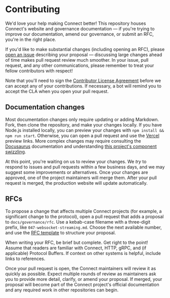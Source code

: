 Contributing
============

We'd love your help making Connect better! This repository houses Connect's
website and governance documentation &mdash; if you're trying to improve our
documentation, amend our governance, or submit an RFC, you're in the right
place.

If you'd like to make substantial changes (including opening an RFC), please
[open an issue][open-issue] describing your proposal &mdash; discussing large
changes ahead of time makes pull request review much smoother. In your issue,
pull request, and any other communications, please remember to treat your
fellow contributors with respect!

Note that you'll need to sign the [Contributor License Agreement][cla] before
we can accept any of your contributions. If necessary, a bot will remind you to
accept the CLA when you open your pull request.

## Documentation changes

Most documentation changes only require updating or adding Markdown. Fork, then
clone the repository, and make your changes locally. If you have Node.js
installed locally, you can preview your changes with `npm install && npm run
start`. Otherwise, you can open a pull request and use the [Vercel][vercel]
preview links. More complex changes may require consulting the
[Docusaurus][docusaurus] documentation and understanding [this project's
component swizzling][swizzling].

At this point, you're waiting on us to review your changes. We *try* to respond
to issues and pull requests within a few business days, and we may suggest some
improvements or alternatives. Once your changes are approved, one of the
project maintainers will merge them. After your pull request is merged, the
production website will update automatically.

## RFCs

To propose a change that affects multiple Connect projects (for example, a
significant change to the protocol), open a pull request that adds a proposal
to `docs/governance/rfc`. Use a kebab-case filename with a three-digit prefix,
like `047-websocket-streaming.md`. Choose the next available number, and use
the [RFC template](RFC_TEMPLATE.md) to structure your proposal.

When writing your RFC, be brief but complete. Get right to the point! Assume
that readers are familiar with Connect, HTTP, gRPC, and (if applicable)
Protocol Buffers. If context on other systems is helpful, include links to
references.

Once your pull request is open, the Connect maintainers will review it as
quickly as possible. Expect multiple rounds of review as maintainers ask you to
provide more detail, clarify, or amend your proposal. If merged, your proposal
will become part of the Connect project's official documentation and any
required work in other repositories can begin.

[fork]: https://github.com/connectrpc/connectrpc.com/fork
[open-issue]: https://github.com/connectrpc/connectrpc.com/issues/new
[cla]: https://cla-assistant.io/connectrpc/connectrpc.com
[docusaurus]: https://docusaurus.io
[vercel]: https://vercel.com
[swizzling]: swizzling.md
